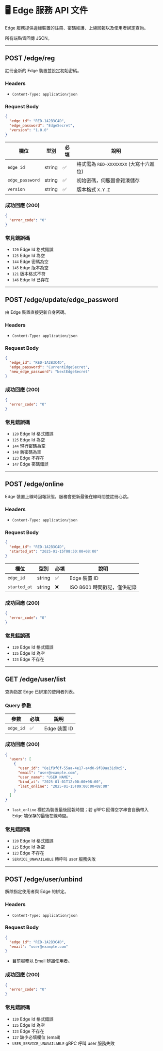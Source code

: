 # 🖥️ Edge 服務 API 文件

Edge 服務提供邊緣裝置的註冊、密碼維護、上線回報以及使用者綁定查詢。

所有端點皆回傳 JSON。

---

## POST /edge/reg
註冊全新的 Edge 裝置並設定初始密碼。

### Headers
- `Content-Type: application/json`

### Request Body
```json
{
  "edge_id": "RED-1A2B3C4D",
  "edge_password": "EdgeSecret",
  "version": "1.0.0"
}
```

| 欄位 | 型別 | 必填 | 說明 |
|------|------|------|------|
| `edge_id` | string | ✅ | 格式需為 `RED-XXXXXXXX` (大寫十六進位) |
| `edge_password` | string | ✅ | 初始密碼，伺服器會雜湊儲存 |
| `version` | string | ✅ | 版本格式 `X.Y.Z` |

### 成功回應 (200)
```json
{
  "error_code": "0"
}
```

### 常見錯誤碼
- `120` Edge Id 格式錯誤
- `125` Edge Id 為空
- `144` Edge 密碼為空
- `145` Edge 版本為空
- `121` 版本格式不符
- `146` Edge Id 已存在

---

## POST /edge/update/edge_password
由 Edge 裝置直接更新自身密碼。

### Headers
- `Content-Type: application/json`

### Request Body
```json
{
  "edge_id": "RED-1A2B3C4D",
  "edge_password": "CurrentEdgeSecret",
  "new_edge_password": "NextEdgeSecret"
}
```

### 成功回應 (200)
```json
{
  "error_code": "0"
}
```

### 常見錯誤碼
- `120` Edge Id 格式錯誤
- `125` Edge Id 為空
- `144` 現行密碼為空
- `148` 新密碼為空
- `123` Edge 不存在
- `147` Edge 密碼錯誤

---

## POST /edge/online
Edge 裝置上線時回報狀態，服務會更新最後在線時間並註冊心跳。

### Headers
- `Content-Type: application/json`

### Request Body
```json
{
  "edge_id": "RED-1A2B3C4D",
  "started_at": "2025-01-15T08:30:00+08:00"
}
```

| 欄位 | 型別 | 必填 | 說明 |
|------|------|------|------|
| `edge_id` | string | ✅ | Edge 裝置 ID |
| `started_at` | string | ❌ | ISO 8601 時間戳記，僅供紀錄 |

### 成功回應 (200)
```json
{
  "error_code": "0"
}
```

### 常見錯誤碼
- `120` Edge Id 格式錯誤
- `125` Edge Id 為空
- `123` Edge 不存在

---

## GET /edge/user/list
查詢指定 Edge 已綁定的使用者列表。

### Query 參數

| 參數 | 必填 | 說明 |
|------|------|------|
| `edge_id` | ✅ | Edge 裝置 ID |

### 成功回應 (200)
```json
{
  "users": [
    {
      "user_id": "0e1f9f6f-55aa-4e17-a4d0-9f89aa31d0c5",
      "email": "user@example.com",
      "user_name": "USER_NAME",
      "bind_at": "2025-01-01T12:00:00+08:00",
      "last_online": "2025-01-15T09:00:00+08:00"
    }
  ]
}
```

- `last_online` 欄位為裝置最後回報時間；若 gRPC 回傳空字串會自動帶入 Edge 端保存的最後在線時間。

### 常見錯誤碼
- `120` Edge Id 格式錯誤
- `125` Edge Id 為空
- `123` Edge 不存在
- `SERVICE_UNAVAILABLE` 轉呼叫 user 服務失敗

---

## POST /edge/user/unbind
解除指定使用者與 Edge 的綁定。

### Headers
- `Content-Type: application/json`

### Request Body
```json
{
  "edge_id": "RED-1A2B3C4D",
  "email": "user@example.com"
}
```

- 目前服務以 Email 辨識使用者。

### 成功回應 (200)
```json
{
  "error_code": "0"
}
```

### 常見錯誤碼
- `120` Edge Id 格式錯誤
- `125` Edge Id 為空
- `123` Edge 不存在
- `127` 缺少必填欄位 (email)
- `USER_SERVICE_UNAVAILABLE` gRPC 呼叫 user 服務失敗
